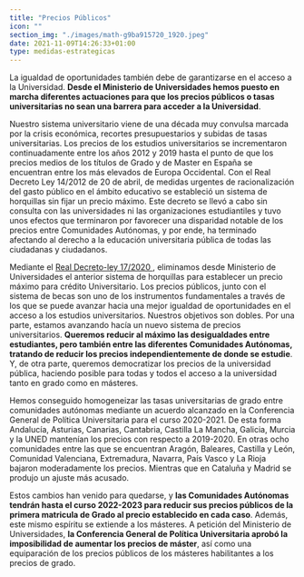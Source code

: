 ```yaml
---
title: "Precios Públicos"
icon: ""
section_img: "./images/math-g9ba915720_1920.jpeg"
date: 2021-11-09T14:26:33+01:00
type: medidas-estrategicas
---
```

La igualdad de oportunidades también debe de garantizarse en el acceso a la Universidad. **Desde el Ministerio de Universidades hemos puesto en marcha diferentes actuaciones para que los precios públicos o tasas universitarias no sean una barrera para acceder a la Universidad**.  

 

 

Nuestro sistema universitario viene de una década muy convulsa marcada por la crisis económica, recortes presupuestarios y subidas de tasas universitarias. Los precios de los estudios universitarios se incrementaron continuadamente entre los años 2012 y 2019 hasta el punto de que los precios medios de los títulos de Grado y de Master en España se encuentran entre los más elevados de Europa Occidental. Con el Real Decreto Ley 14/2012 de 20 de abril, de medidas urgentes de racionalización del gasto público en el ámbito educativo se estableció un sistema de horquillas sin fijar un precio máximo. Este decreto se llevó a cabo sin consulta con las universidades ni las organizaciones estudiantiles y tuvo unos efectos que terminaron por favorecer una disparidad notable de los precios entre Comunidades Autónomas, y por ende, ha terminado afectando al derecho a la educación universitaria pública de todas las ciudadanas y ciudadanos.  

 

Mediante el <a href="https://www.boe.es/diario_boe/txt.php?id=BOE-A-2020-4832" traget="_blank">Real Decreto-ley 17/2020 <i class="fas fa-external-link-alt"></i></a>, eliminamos desde Ministerio de Universidades el anterior sistema de horquillas para establecer un precio máximo para crédito Universitario. Los precios públicos, junto con el sistema de becas son uno de los instrumentos fundamentales a través de los que se puede avanzar hacia una mejor igualdad de oportunidades en el acceso a los estudios universitarios. Nuestros objetivos son dobles. Por una parte, estamos avanzando hacía un nuevo sistema de precios universitarios. **Queremos reducir al máximo las desigualdades entre estudiantes, pero también entre las diferentes Comunidades Autónomas, tratando de reducir los precios independientemente de donde se estudie**. Y, de otra parte, queremos democratizar los precios de la universidad pública, haciendo posible para todas y todos el acceso a la universidad tanto en grado como en másteres.  

 

Hemos conseguido homogeneizar las tasas universitarias de grado entre comunidades autónomas mediante un acuerdo alcanzado en la Conferencia General de Política Universitaria para el curso 2020-2021. De esta forma Andalucía, Asturias, Canarias, Cantabria, Castilla La Mancha, Galicia, Murcia y la UNED mantenían los precios con respecto a 2019-2020. En otras ocho comunidades entre las que se encuentran Aragón, Baleares, Castilla y León, Comunidad Valenciana, Extremadura, Navarra, País Vasco y La Rioja bajaron moderadamente los precios. Mientras que en Cataluña y Madrid se produjo un ajuste más acusado.  

 

Estos cambios han venido para quedarse, y **las Comunidades Autónomas tendrán hasta el curso 2022-2023 para reducir sus precios públicos de la primera matricula de Grado al precio establecido en cada caso**. Además, este mismo espíritu se extiende a los másteres. A petición del Ministerio de Universidades, **la Conferencia General de Política Universitaria aprobó la imposibilidad de aumentar los precios de máster**, así como una equiparación de los precios públicos de los másteres habilitantes a los precios de grado.  